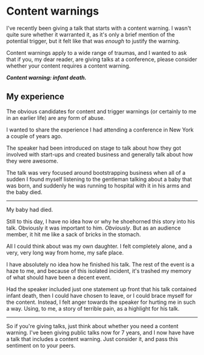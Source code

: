 # Content warnings

I've recently been giving a talk that starts with a content warning. I wasn't quite sure whether it warranted it, as it's only a brief mention of the potential trigger, but it felt like that was *enough* to justify the warning.

Content warnings apply to a wide range of traumas, and I wanted to ask that if you, my dear reader, are giving talks at a conference, please consider whether your content requires a content warning.

<!--more-->

***Content warning: infant death.***

## My experience

The obvious candidates for content and trigger warnings (or certainly to me in an earlier life) are any form of abuse.

I wanted to share the experience I had attending a conference in New York a couple of years ago.

The speaker had been introduced on stage to talk about how they got involved with start-ups and created business and generally talk about how they were awesome.

The talk was very focused around bootstrapping business when all of a sudden I found myself listening to the gentleman talking about a baby that was born, and suddenly he was running to hospital with it in his arms and the baby died.

---

My baby had died.

Still to this day, I have no idea how or why he shoehorned this story into his talk. Obviously it was important to him. *Obviously*. But as an audience member, it hit me like a sack of bricks in the stomach.

All I could think about was my own daughter. I felt completely alone, and a very, very long way from home, my safe place.

I have absolutely no idea how he finished his talk. The rest of the event is a haze to me, and because of this isolated incident, it's trashed my memory of what should have been a decent event.

Had the speaker included just one statement up front that his talk contained infant death, then I could have chosen to leave, or I could brace myself for the content. Instead, I felt anger towards the speaker for hurting me in such a way. Using, to me, a story of terrible pain, as a highlight for his talk.

---

So if you're giving talks, just think about whether you need a content warning. I've been giving public talks now for 7 years, and I now have have a talk that includes a content warning. Just consider it, and pass this sentiment on to your peers.